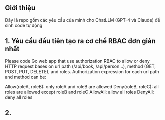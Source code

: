 ## Giới thiệu
Đây là repo gồm các yêu cầu của mình cho ChatLLM (GPT-4 và Claude) để sinh code tự động

## 1. Yêu cầu đầu tiên tạo ra cơ chế RBAC đơn giản nhất
Please code Go web app that use authorization RBAC to allow or deny HTTP request bases on  url path (/api/book, /api/person...), method (GET, POST, PUT, DELETE), and roles.
Authorization expression for each url path and method can be:

Allow(roleA, roleB): only roleA and roleB are allowed
Deny(roleB, roleC): all roles are allowed except roleB and roleC
AllowAll: allow all roles
DenyAll: deny all roles

## 2. 